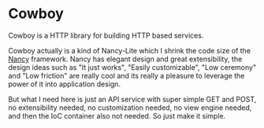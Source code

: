 # Cowboy
Cowboy is a HTTP library for building HTTP based services.

Cowboy actually is a kind of Nancy-Lite which I shrink the code size of the [Nancy](https://github.com/NancyFx/Nancy) framework.
Nancy has elegant design and great extensibility, the design ideas such as "It just works", "Easily customizable", "Low ceremony" and "Low friction" are really cool and its really a pleasure to leverage the power of it into application design.

But what I need here is just an API service with super simple GET and POST, no extensibility needed, no customization needed, no view engine needed, and then the IoC container also not needed. So just make it simple.
